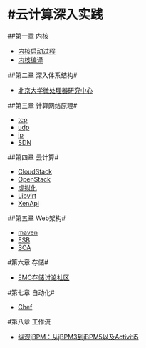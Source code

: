 #云计算深入实践
=====

##第一章 内核
* [内核启动过程](./内核启动过程.md)
* [内核编译](./内核编译.md)

##第二章 深入体系结构#
* [北京大学微处理器研究中心](http://mprc.pku.edu.cn/index.htm)

##第三章 计算网络原理#
* [tcp](./tcp.md)
* [udp](./udp)
* [ip](./ip)
* [SDN](./sdn.md)

##第四章 云计算#
* [CloudStack](./cloudstack.md)
* [OpenStack](./OpenStack.md)
* [虚拟化](./虚拟化.md)
* [Libvirt](./libvirt/libvirt.md)
* [XenApi](./xen/xenapi.md)
 
##第五章 Web架构#
* [maven](./maven.md)
* [ESB](./esb.md)
* [SOA](./soa.md)

#第六章 存储#
* [EMC存储讨论社区](https://community.emc.com/docs/DOC-19472)


#第七章 自动化#
* [Chef](https://learnchef.opscode.com/)


#第八章 工作流
* [纵观jBPM：从jBPM3到jBPM5以及Activiti5](http://www.infoq.com/cn/articles/rh-jbpm5-activiti5)
